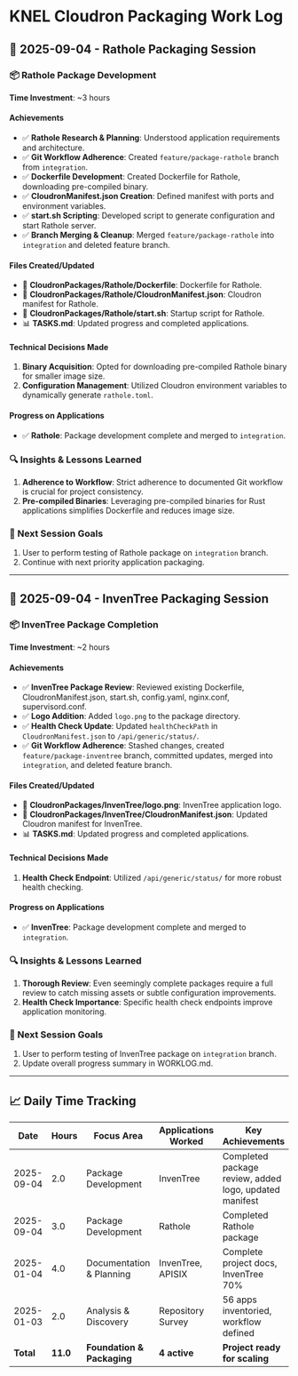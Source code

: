 # KNEL Cloudron Packaging Work Log

## 📅 2025-09-04 - Rathole Packaging Session

### 📦 Rathole Package Development
**Time Investment**: ~3 hours

#### Achievements
- ✅ **Rathole Research & Planning**: Understood application requirements and architecture.
- ✅ **Git Workflow Adherence**: Created `feature/package-rathole` branch from `integration`.
- ✅ **Dockerfile Development**: Created Dockerfile for Rathole, downloading pre-compiled binary.
- ✅ **CloudronManifest.json Creation**: Defined manifest with ports and environment variables.
- ✅ **start.sh Scripting**: Developed script to generate configuration and start Rathole server.
- ✅ **Branch Merging & Cleanup**: Merged `feature/package-rathole` into `integration` and deleted feature branch.

#### Files Created/Updated
- 📝 **CloudronPackages/Rathole/Dockerfile**: Dockerfile for Rathole.
- 📝 **CloudronPackages/Rathole/CloudronManifest.json**: Cloudron manifest for Rathole.
- 📝 **CloudronPackages/Rathole/start.sh**: Startup script for Rathole.
- 📊 **TASKS.md**: Updated progress and completed applications.

#### Technical Decisions Made
1. **Binary Acquisition**: Opted for downloading pre-compiled Rathole binary for smaller image size.
2. **Configuration Management**: Utilized Cloudron environment variables to dynamically generate `rathole.toml`.

#### Progress on Applications
- ✅ **Rathole**: Package development complete and merged to `integration`.

### 🔍 Insights & Lessons Learned
1. **Adherence to Workflow**: Strict adherence to documented Git workflow is crucial for project consistency.
2. **Pre-compiled Binaries**: Leveraging pre-compiled binaries for Rust applications simplifies Dockerfile and reduces image size.

### 🎯 Next Session Goals
1. User to perform testing of Rathole package on `integration` branch.
2. Continue with next priority application packaging.

---

## 📅 2025-09-04 - InvenTree Packaging Session

### 📦 InvenTree Package Completion
**Time Investment**: ~2 hours

#### Achievements
- ✅ **InvenTree Package Review**: Reviewed existing Dockerfile, CloudronManifest.json, start.sh, config.yaml, nginx.conf, supervisord.conf.
- ✅ **Logo Addition**: Added `logo.png` to the package directory.
- ✅ **Health Check Update**: Updated `healthCheckPath` in `CloudronManifest.json` to `/api/generic/status/`.
- ✅ **Git Workflow Adherence**: Stashed changes, created `feature/package-inventree` branch, committed updates, merged into `integration`, and deleted feature branch.

#### Files Created/Updated
- 📝 **CloudronPackages/InvenTree/logo.png**: InvenTree application logo.
- 📝 **CloudronPackages/InvenTree/CloudronManifest.json**: Updated Cloudron manifest for InvenTree.
- 📊 **TASKS.md**: Updated progress and completed applications.

#### Technical Decisions Made
1. **Health Check Endpoint**: Utilized `/api/generic/status/` for more robust health checking.

#### Progress on Applications
- ✅ **InvenTree**: Package development complete and merged to `integration`.

### 🔍 Insights & Lessons Learned
1. **Thorough Review**: Even seemingly complete packages require a full review to catch missing assets or subtle configuration improvements.
2. **Health Check Importance**: Specific health check endpoints improve application monitoring.

### 🎯 Next Session Goals
1. User to perform testing of InvenTree package on `integration` branch.
2. Update overall progress summary in WORKLOG.md.

---

## 📈 Daily Time Tracking

| Date | Hours | Focus Area | Applications Worked | Key Achievements |
|------|-------|------------|-------------------|------------------|
| 2025-09-04 | 2.0 | Package Development | InvenTree | Completed package review, added logo, updated manifest |
| 2025-09-04 | 3.0 | Package Development | Rathole | Completed Rathole package |
| 2025-01-04 | 4.0 | Documentation & Planning | InvenTree, APISIX | Complete project docs, InvenTree 70% |
| 2025-01-03 | 2.0 | Analysis & Discovery | Repository Survey | 56 apps inventoried, workflow defined |
| **Total** | **11.0** | **Foundation & Packaging** | **4 active** | **Project ready for scaling** |